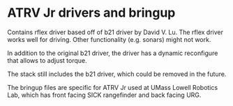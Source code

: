 ATRV Jr drivers and bringup
===========================

Contains rflex driver based off of b21 driver by David V. Lu.
The rflex driver works well for driving. Other functionality (e.g. sonars) might not
work.

In addition to the original b21 driver, the driver has
a dynamic reconfigure that allows to adjust torque.

The stack still includes the b21 driver, which could be removed in the future.

The bringup files are specific for ATRV Jr used at UMass Lowell Robotics Lab, which has front
facing SICK rangefinder and back facing URG.
